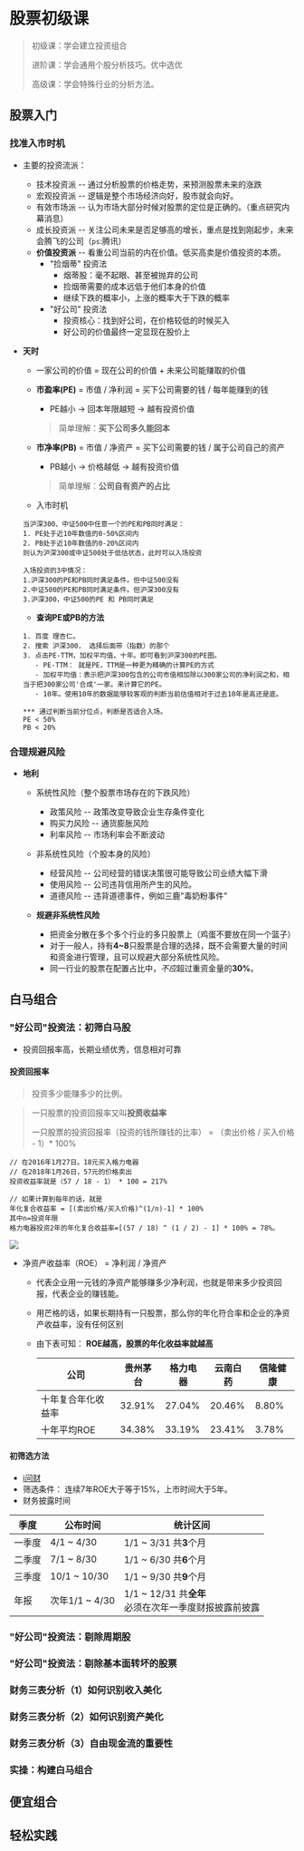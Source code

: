 # 股票初级课

> 初级课：学会建立投资组合
>
> 进阶课：学会通用个股分析技巧。优中选优
>
> 高级课：学会特殊行业的分析方法。

##  股票入门

###   找准入市时机

- 主要的投资流派：
  - 技术投资派 -- 通过分析股票的价格走势，来预测股票未来的涨跌
  - 宏观投资派 -- 逻辑是整个市场经济向好，股市就会向好。
  - 有效市场派 -- 认为市场大部分时候对股票的定位是正确的。（重点研究内幕消息）
  - 成长投资派 -- 关注公司未来是否足够高的增长，重点是找到刚起步，未来会腾飞的公司（`ps`:腾讯）
  - **价值投资派** -- 看重公司当前的内在价值。低买高卖是价值投资的本质。
    - "捡烟蒂" 投资法
      - 烟蒂股：毫不起眼、甚至被抛弃的公司
      - 捡烟蒂需要的成本远低于他们本身的价值
      - 继续下跌的概率小，上涨的概率大于下跌的概率
    - "好公司" 投资法
      - 投资核心：找到好公司，在价格较低的时候买入
      - 好公司的价值最终一定显现在股价上

- **天时**

  - 一家公司的价值 = 现在公司的价值 + 未来公司能赚取的价值

  - **市盈率(PE)** = 市值 / 净利润 = 买下公司需要的钱 / 每年能赚到的钱

    - PE越小 -> 回本年限越短 -> 越有投资价值

    > 简单理解：**买下公司多久能回本**

  - **市净率(PB)** = 市值 / 净资产 = 买下公司需要的钱 / 属于公司自己的资产

    - PB越小 -> 价格越低 -> 越有投资价值

    > 简单理解：**公司自有资产的占比**

  - 入市时机

  ```
  当沪深300、中证500中任意一个的PE和PB同时满足：
  1. PE处于近10年数值的0-50%区间内
  2. PB处于近10年数值的0-20%区间内
  则认为沪深300或中证500处于低估状态，此时可以入场投资
  
  入场投资的3中情况：
  1.沪深300的PE和PB同时满足条件。但中证500没有
  2.中证500的PE和PB同时满足条件。但沪深300没有
  3.沪深300，中证500的PE 和 PB同时满足
  ```

  - **查询PE或PB的方法**

  ```
  1. 百度 理杏仁。
  2. 搜索 沪深300， 选择后面带（指数）的那个
  3. 点击PE-TTM，加权平均值，十年。即可看到沪深300的PE图。
     - PE-TTM： 就是PE，TTM是一种更为精确的计算PE的方式
     - 加权平均值：表示把沪深300包含的公司市值相加除以300家公司的净利润之和，相当于把300家公司'合成'一家。来计算它的PE。
     - 10年。使用10年的数据能够较客观的判断当前估值相对于过去10年是高还是底。
     
  *** 通过判断当前分位点，判断是否适合入场。
  PE < 50%
  PB < 20%
  ```

###   合理规避风险

- **地利**

  - 系统性风险（整个股票市场存在的下跌风险）
    - 政策风险 -- 政策改变导致企业生存条件变化
    - 购买力风险 -- 通货膨胀风险
    - 利率风险 -- 市场利率会不断波动
  - 非系统性风险（个股本身的风险）
    - 经营风险 -- 公司经营的错误决策很可能导致公司业绩大幅下滑
    - 使用风险 -- 公司违背信用所产生的风险。
    - 道德风险 -- 违背道德事件，例如三鹿"毒奶粉事件"

  - **规避非系统性风险**
    - 把资金分散在多个多个行业的多只股票上（鸡蛋不要放在同一个篮子）
    - 对于一般人，持有**4~8**只股票是合理的选择，既不会需要大量的时间和资金进行管理，且可以规避大部分系统性风险。
    - 同一行业的股票在配置占比中，*不应*超过重资金量的**30%**。

##  白马组合

### "好公司"投资法：初筛白马股

- 投资回报率高，长期业绩优秀，信息相对可靠

#### 投资回报率

> 投资多少能赚多少的比例。

> 一只股票的投资回报率又叫**投资收益率**
>
> 一只股票的投资回报率（投资的钱所赚钱的比率） = （卖出价格 / 买入价格 - 1）* 100%

```
// 在2016年1月27日。18元买入格力电器
// 在2018年1月26日，57元的价格卖出
投资收益率就是（57 / 18 - 1） * 100 = 217%

// 如果计算到每年的话，就是
年化复合收益率 = [(卖出价格/买入价格)^(1/n)-1] * 100%
其中n=投资年限
格力电器投资2年的年化复合收益率=[(57 / 18) ^ (1 / 2) - 1] * 100% = 78%。 
```

![](D:\inverstment\inverstment-Jxiang\股票初级课\image\1.png)



- 净资产收益率（ROE） = 净利润 / 净资产

  - 代表企业用一元钱的净资产能够赚多少净利润，也就是带来多少投资回报，代表企业的赚钱能。

  - 用芒格的话，如果长期持有一只股票，那么你的年化符合率和企业的净资产收益率，没有任何区别

  - 由下表可知： **ROE越高，股票的年化收益率就越高**

    | 公司               | 贵州茅台 | 格力电器 | 云南白药 | 信隆健康 |
    | ------------------ | -------- | -------- | -------- | -------- |
    | 十年复合年化收益率 | 32.91%   | 27.04%   | 20.46%   | 8.80%    |
    | 十年平均ROE        | 34.38%   | 33.19%   | 23.41%   | 3.78%    |

#### 初筛选方法

- [i问财](https://www.iwencai.com)
- 筛选条件： 连续7年ROE大于等于15%，上市时间大于5年。
- 财务披露时间

| 季度   | 公布时间       | 统计区间                                                  |
| ------ | -------------- | --------------------------------------------------------- |
| 一季度 | 4/1 ~ 4/30     | 1/1 ~ 3/31 共**3**个月                                    |
| 二季度 | 7/1 ~ 8/30     | 1/1 ~ 6/30 共**6**个月                                    |
| 三季度 | 10/1 ~ 10/30   | 1/1 ~ 9/30 共**9**个月                                    |
| 年报   | 次年1/1 ~ 4/30 | 1/1 ~ 12/31 共**全年**<br/>必须在次年一季度财报披露前披露 |



### "好公司"投资法：剔除周期股

### "好公司"投资法：剔除基本面转坏的股票

### 财务三表分析（1）如何识别收入美化

### 财务三表分析（2）如何识别资产美化

### 财务三表分析（3）自由现金流的重要性

### 实操：构建白马组合

##  便宜组合

##  轻松实践

